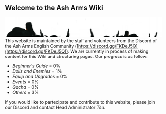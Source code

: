 ## Welcome to the Ash Arms Wiki
![Divider](/assets/img/Camp_BG_SE104_Near.png)
This website is maintained by the staff and volunteers from the Discord of the Ash Arms English Community ([https://discord.gg/FKDeJ5Q](https://discord.gg/FKDeJ5Q)). We are currently in process of making content for this Wiki and structuring pages. Our progress is as follow:

 - *Beginner's Guide* = 0%
 - *Dolls and Enemies* = 1%
 - *Equip and Upgrades* = 0%
 - *Events* = 0%
 - *Gacha* = 0%
 - *Others* = 3%

If you would like to partecipate and contribute to this website, please join our Discord and contact Head Administrator *Tsu*.
